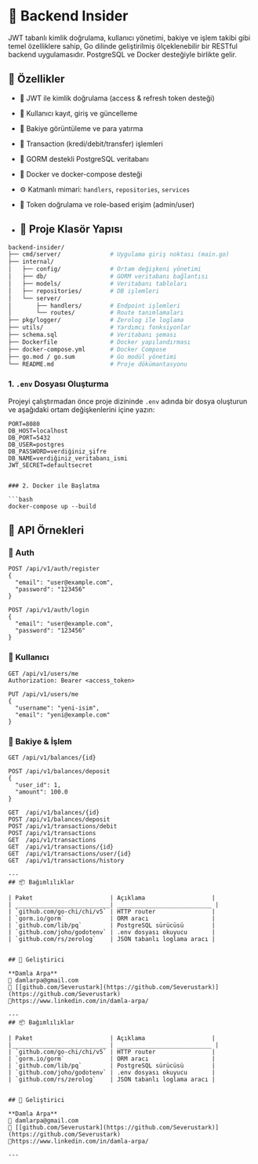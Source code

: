 # 🧠 Backend Insider

JWT tabanlı kimlik doğrulama, kullanıcı yönetimi, bakiye ve işlem takibi gibi temel özelliklere sahip, Go dilinde geliştirilmiş ölçeklenebilir bir RESTful backend uygulamasıdır. PostgreSQL ve Docker desteğiyle birlikte gelir.

## 🚀 Özellikler

- 🔐 JWT ile kimlik doğrulama (access & refresh token desteği)
- 👤 Kullanıcı kayıt, giriş ve güncelleme
- 🏦 Bakiye görüntüleme ve para yatırma
- 💸 Transaction (kredi/debit/transfer) işlemleri
- 🧱 GORM destekli PostgreSQL veritabanı
- 🐳 Docker ve docker-compose desteği
- ⚙️ Katmanlı mimari: `handlers`, `repositories`, `services`
- 🧪 Token doğrulama ve role-based erişim (admin/user)

- ## 📁 Proje Klasör Yapısı

```bash
backend-insider/
├── cmd/server/              # Uygulama giriş noktası (main.go)
├── internal/
│   ├── config/              # Ortam değişkeni yönetimi
│   ├── db/                  # GORM veritabanı bağlantısı
│   ├── models/              # Veritabanı tabloları
│   ├── repositories/        # DB işlemleri
│   └── server/
│       ├── handlers/        # Endpoint işlemleri
│       └── routes/          # Route tanımlamaları
├── pkg/logger/              # Zerolog ile loglama
├── utils/                   # Yardımcı fonksiyonlar
├── schema.sql               # Veritabanı şeması
├── Dockerfile               # Docker yapılandırması
├── docker-compose.yml       # Docker Compose
├── go.mod / go.sum          # Go modül yönetimi
└── README.md                # Proje dökümantasyonu
```

### 1. `.env` Dosyası Oluşturma

Projeyi çalıştırmadan önce proje dizininde `.env` adında bir dosya oluşturun ve aşağıdaki ortam değişkenlerini içine yazın:

````env
PORT=8080
DB_HOST=localhost
DB_PORT=5432
DB_USER=postgres
DB_PASSWORD=verdiğiniz_şifre
DB_NAME=verdiğiniz_veritabanı_ismi
JWT_SECRET=defaultsecret


### 2. Docker ile Başlatma

```bash
docker-compose up --build
````

## 🧪 API Örnekleri

### 🔐 Auth

```http
POST /api/v1/auth/register
{
  "email": "user@example.com",
  "password": "123456"
}

POST /api/v1/auth/login
{
  "email": "user@example.com",
  "password": "123456"
}

```

### 👤 Kullanıcı

```http
GET /api/v1/users/me
Authorization: Bearer <access_token>

PUT /api/v1/users/me
{
  "username": "yeni-isim",
  "email": "yeni@example.com"
}
```

### 🏦 Bakiye & İşlem

```http
GET /api/v1/balances/{id}

POST /api/v1/balances/deposit
{
  "user_id": 1,
  "amount": 100.0
}

GET  /api/v1/balances/{id}
POST /api/v1/balances/deposit
POST /api/v1/transactions/debit
POST /api/v1/transactions
GET  /api/v1/transactions
GET  /api/v1/transactions/{id}
GET  /api/v1/transactions/user/{id}
GET  /api/v1/transactions/history

---
## 📦 Bağımlılıklar

| Paket                      | Açıklama                   |
| ___________________________| ___________________________ |
| `github.com/go-chi/chi/v5` | HTTP router                |
| `gorm.io/gorm`             | ORM aracı                  |
| `github.com/lib/pq`        | PostgreSQL sürücüsü        |
| `github.com/joho/godotenv` | .env dosyası okuyucu       |
| `github.com/rs/zerolog`    | JSON tabanlı loglama aracı |


## 👤 Geliştirici

**Damla Arpa**
📧 damlarpa@gmail.com
🔗 [[github.com/Severustark](https://github.com/Severustark)](https://github.com/Severustark)
🔗https://www.linkedin.com/in/damla-arpa/

---
## 📦 Bağımlılıklar

| Paket                      | Açıklama                   |
|___________________________ | ___________________________ |
| `github.com/go-chi/chi/v5` | HTTP router                |
| `gorm.io/gorm`             | ORM aracı                  |
| `github.com/lib/pq`        | PostgreSQL sürücüsü        |
| `github.com/joho/godotenv` | .env dosyası okuyucu       |
| `github.com/rs/zerolog`    | JSON tabanlı loglama aracı |


## 👤 Geliştirici

**Damla Arpa**
📧 damlarpa@gmail.com
🔗 [[github.com/Severustark](https://github.com/Severustark)](https://github.com/Severustark)
🔗https://www.linkedin.com/in/damla-arpa/

---
```
